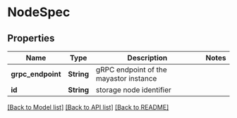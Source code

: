 # NodeSpec

## Properties

Name | Type | Description | Notes
------------ | ------------- | ------------- | -------------
**grpc_endpoint** | **String** | gRPC endpoint of the mayastor instance | 
**id** | **String** | storage node identifier | 

[[Back to Model list]](../README.md#documentation-for-models) [[Back to API list]](../README.md#documentation-for-api-endpoints) [[Back to README]](../README.md)


